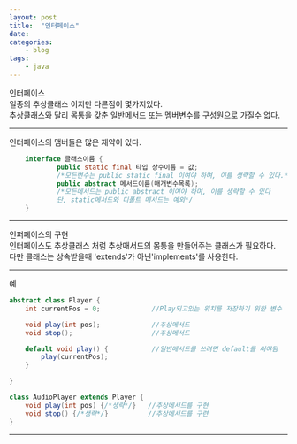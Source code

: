 ```yaml
---
layout: post
title:	"인터페이스"
date:	
categories:
    - blog
tags:
    - java
---
```

인터페이스   
일종의 추상클래스 이지만 다른점이 몇가지있다.   
추상클래스와 달리 몸통을 갖춘 일반메서드 또는 멤버변수를 구성원으로 가질수 없다.   
***
인터페이스의 맴버들은 많은 재약이 있다. 
```java
    interface 클래스이름 {
            public static final 타입 상수이름 = 값;     
            /*모든변수는 public static final 이여야 하며, 이를 생략할 수 있다.*/
            public abstract 메서드이름(매개변수목록);   
            /*모든메서드는 public abstract 이여야 하며, 이를 생략할 수 있다
            단, static메서드와 디폴트 메서드는 예외*/
    }
```
***
인퍼페이스의 구현   
인터페이스도 추상클래스 처럼 추상매서드의 몸통을 만들어주는 클래스가 필요하다.   
다만 클래스는 상속받을때 'extends'가 아닌'implements'를 사용한다.   
***
예
```java
abstract class Player {
    int currentPos = 0;             //Play되고있는 위치를 저장하기 위한 변수

    void play(int pos);             //추상메서드
    void stop();                    //추상메서드

    default void play() {           //일반메서드를 쓰려면 default를 써야됨
        play(currentPos);           
    }

}

class AudioPlayer extends Player {
    void play(int pos) {/*생략*/}   //추상메서드를 구현
    void stop() {/*생략*/}          //추상메서드를 구련
}
```
***


